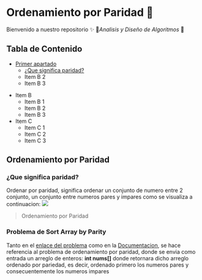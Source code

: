 # Ordenamiento por Paridad :memo:
Bienvenido  a nuestro repositorio :sparkles:
:construction_worker:*Analisis y Diseño de Algoritmos*  :memo:

## Tabla de Contenido 

- [Primer apartado](#id1)
    + [¿Que significa paridad?](#id1-1)
    + Item B 2
    + Item B 3
+ Item B
    + Item B 1
    + Item B 2
    + Item B 3
+ Item C
    * Item C 1
    * Item C 2
    * Item C 3


## Ordenamiento por Paridad
<div id='id1' />

### ¿Que significa paridad?
Ordenar por paridad, significa ordenar un conjunto de numero entre 2 conjunto, un conjunto entre numeros pares y impares como se visualiza a continuacion:
![](https://i.ibb.co/KxmxG9y/Captura2332.png)
<div id='id1-1' />


> Ordenamiento por Paridad

### Problema de Sort Array by Parity
Tanto en el  [enlace del problema](https://leetcode.com/problems/sort-array-by-parity/) como en la [Documentacion](https://leetcode.com/problems/sort-array-by-parity/), se hace referencia al problema de ordenamiento por paridad, donde se envia como entrada un arreglo de enteros: **int nums[]** donde retornara dicho arreglo ordenado por pariedad, es decir,  ordenado primero los numeros  pares y consecuentemente los numeros impares 

